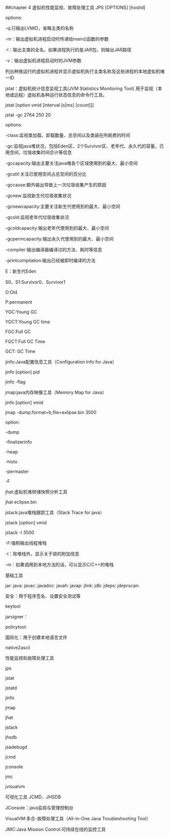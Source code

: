 ##chapter 4 虚拟机性能监视、故障处理工具
JPS [OPTIONS] [hostid]

options:

-q:只输出LVMID，省略主类的名称

-m：输出虚拟机进程启动时传递给main()函数的参数

-l：输出主类的全名，如果进程执行的是JAR包，则输出JAR路径

-v：输出虚拟机进程启动时的JVM参数


列出种族运行的虚拟机进程并显示虚拟机执行主类名称及这些进程的本地虚拟机唯一ID

jstat：虚拟机统计信息监视工具(JVM Statistics Monitoring Tool)
用于监视（本地或远程）虚拟机各种运行状态信息的命令行工具。

jstat [option vmid [interval [s|ms] [count]]]

jstat -gc 2764 250 20

options:

-class:监视类加载、卸载数量、总空间以及类装在所耗费的时间

-gc:监视java堆状况，包括Eden区、2个Survivor区、老年代、永久代的容量，已用空间，垃圾收集时间合计等信息

-gccapacity:输出主要关注java堆各个区域使用到的最大、最小空间

-gcutil:关注已使用空间占总空间的百分比

-gccause:额外输出导致上一次垃圾收集产生的原因

-gcnew:监视新生代垃圾收集状况

-gcnewcapacity:主要关注新生代使用到的最大、最小空间

-gcold:监视老年代垃圾收集状况

-gcoldcapacity:输出老年代使用到的最大、最小空间

-gcpermcapacity:输出永久代使用到的最大、最小空间

-compiler:输出编译器编译过的方法、耗时等信息

-printcompilation:输出已经被即时编译的方法

E：新生代Eden

S0、S1:Survivor0、Survivor1

O:Old

P:permanent

YGC:Young GC

YGCT:Young GC time

FGC:Full GC

FGCT:Full GC Time

GCT: GC Time

jinfo:Java配置信息工具（Configuration Info for Java）

jinfo [option] pid

jinfo -flag 

jmap:java内存映像工具（Memory Map for Java）

jinfo [option] vmid

jmap -dump:format=b,file=exlipse.bin 3500


option:

-dump

-finalizerinfo

-heap

-histo

-permaster

-F

jhat:虚拟机堆转储快照分析工具

jhat eclipse.bin

jstack:java堆栈跟踪工具（Stack Trace for java）

jstack [option] vmid

jstack -l 3500

-F:强制输出线程堆栈

-l：除堆栈外，显示关于锁的附加信息

-m：如果调用到本地方法的话，可以显示C/C++的堆栈

基础工具

jar:
java:
javac:
javadoc:
javah:
javap:
jlink:
jdb:
jdeps:
jdeprscan:

安全：用于程序签名、设置安全测试等

keytool

jarsigner：

policytool:

国际化：用于创建本地语言文件

native2ascii

性能监控和故障处理工具

jps

jstat

jstatd

jinfo

jmap

jhat

jstack

jhsdb

jsadebugd

jcmd

jconsole

jmc

jvisualvm

可视化工具
JCMD、JHSDB

JConsole：java监视与管理控制台

VisualVM:多合-故障处理工具（All-in-One Java Troubleshooting Tool）

JMC:Java Mission Control:可持续在线的监控工具
